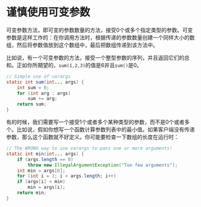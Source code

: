 # 谨慎使用可变参数

可变参数方法，即可变的参数数量的方法，接受0个或多个指定类型的参数。可变参数是这样工作的：在你调用方法时，根据传递的参数数量创建一个同样大小的数组，然后将参数值放到这个数组中，最后把数组传递到该方法中。

比如说，有一个可变参数的方法，接受一个整型参数的序列，并且返回它们的总和。正如你所期望的，`sum(1,2,3)`的值是6并且`sum()`是0。

```java
// Simple use of varargs
static int sum(int... args) {
	int sum = 0;
	for (int arg : args)
		sum += arg;
	return sum;
}
```

有的时候，我们需要写一个接受1个或者多个某种类型的参数，而不是0个或者多个。比如说，假如你想写一个函数计算参数列表中的最小值。如果客户端没有传递参数，那么这个函数就不好定义。你可能要检查一下数组的长度在运行时：

```java
// The WRONG way to use varargs to pass one or more arguments!
static int min(int... args) {
	if (args.length == 0)
		throw new IllegalArgumentException("Too few arguments");
	int min = args[0];
	for (int i = 1; i < args.length; i++)
	if (args[i] < min)
		min = args[i];
	return min;
}
```



